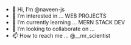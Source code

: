 - 👋 Hi, I’m @naveen-js
- 👀 I’m interested in ... WEB PROJECTS
- 🌱 I’m currently learning ... MERN STACK DEV
- 💞️ I’m looking to collaborate on ...
- 📫 How to reach me ... @__mr_scientist 

<!---
naveen-js/naveen-js is a ✨ special ✨ repository because its `README.md` (this file) appears on your GitHub profile.
You can click the Preview link to take a look at your changes.
--->
